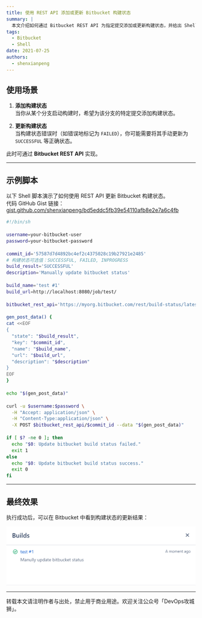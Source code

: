 ```yaml
---
title: 使用 REST API 添加或更新 Bitbucket 构建状态
summary: |
  本文介绍如何通过 Bitbucket REST API 为指定提交添加或更新构建状态，并给出 Shell 脚本示例，适用于手动修复或补充构建状态的场景。
tags:
  - Bitbucket
  - Shell
date: 2021-07-25
authors:
  - shenxianpeng
---
```


## 使用场景

1. **添加构建状态**  
   当你从某个分支启动构建时，希望为该分支的特定提交添加构建状态。

2. **更新构建状态**  
   当构建状态错误时（如错误地标记为 `FAILED`），你可能需要将其手动更新为 `SUCCESSFUL` 等正确状态。

此时可通过 **Bitbucket REST API** 实现。

---

## 示例脚本

以下 Shell 脚本演示了如何使用 REST API 更新 Bitbucket 构建状态。  
代码 GitHub Gist 链接：[gist.github.com/shenxianpeng/bd5eddc5fb39e54110afb8e2e7a6c4fb](https://gist.github.com/shenxianpeng/bd5eddc5fb39e54110afb8e2e7a6c4fb)

```bash
#!/bin/sh

username=your-bitbucket-user
password=your-bitbucket-password

commit_id='57587d7d4892bc4ef2c4375028c19b27921e2485'
# 构建状态可选值：SUCCESSFUL, FAILED, INPROGRESS
build_result='SUCCESSFUL'
description='Manually update bitbucket status'

build_name='test #1'
build_url=http://localhost:8080/job/test/

bitbucket_rest_api='https://myorg.bitbucket.com/rest/build-status/latest/commits'

gen_post_data() {
cat <<EOF
{
  "state": "$build_result",
  "key": "$commit_id",
  "name": "$build_name",
  "url": "$build_url",
  "description": "$description"
}
EOF
}

echo "$(gen_post_data)"

curl -u $username:$password \
  -H "Accept: application/json" \
  -H "Content-Type:application/json" \
  -X POST $bitbucket_rest_api/$commit_id --data "$(gen_post_data)"

if [ $? -ne 0 ]; then
  echo "$0: Update bitbucket build status failed."
  exit 1
else
  echo "$0: Update bitbucket build status success."
  exit 0
fi
```

---

## 最终效果

执行成功后，可以在 Bitbucket 中看到构建状态的更新结果：

![Bitbucket build status](build-status.png)

---

转载本文请注明作者与出处，禁止用于商业用途。欢迎关注公众号「DevOps攻城狮」。
